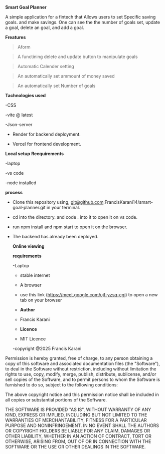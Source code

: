 **Smart Goal Planner**

A simple application for a fintech that Allows users to set Specific saving goals. and make savings. One can see the the number of goals set, update a goal, delete an goal, and add a goal.

**Freatures**

> Aform

> A functining delete and update button to manipulate goals


> Automatic Calender setting


> An automatically set ammount of money saved


> An automatically set Number of goals 

**Tachnologies used**


-CSS

-vite @ latest

-Json-server

- Render for backend deployment.

- Vercel for frontend development.

**Local setup**
**Reequirements**

-laptop

-vs code

-node installed

**process**

- Clone this repository using, <link> git@github.com:FrancisKarani14/smart-goal-planner.git </link>in your terminal.

- cd into the directory. and code . into it to open it on vs code.

- run npm install  and npm start to open it on the browser.

- The backend has already been deployed.

  **Online viewing**

  **requirements**

  -Laptop

  - stable internet

  - A browser
 
  - use this link (https://meet.google.com/ujf-yzsq-cgj) to open a new tab on your browser
 
  - **Author**
 
  - Francis Karani
 
  - **Licence**
 
  - MIT Licence
    
 
  -copyright @2025 Francis Karani

Permission is hereby granted, free of charge, to any person obtaining a copy of this software and associated documentation files (the "Software"), to deal in the Software without restriction, including without limitation the rights to use, copy, modify, merge, publish, distribute, sublicense, and/or sell copies of the Software, and to permit persons to whom the Software is furnished to do so, subject to the following conditions:

The above copyright notice and this permission notice shall be included in all copies or substantial portions of the Software.

THE SOFTWARE IS PROVIDED "AS IS", WITHOUT WARRANTY OF ANY KIND, EXPRESS OR IMPLIED, INCLUDING BUT NOT LIMITED TO THE WARRANTIES OF MERCHANTABILITY, FITNESS FOR A PARTICULAR PURPOSE AND NONINFRINGEMENT. IN NO EVENT SHALL THE AUTHORS OR COPYRIGHT HOLDERS BE LIABLE FOR ANY CLAIM, DAMAGES OR OTHER LIABILITY, WHETHER IN AN ACTION OF CONTRACT, TORT OR OTHERWISE, ARISING FROM, OUT OF OR IN CONNECTION WITH THE SOFTWARE OR THE USE OR OTHER DEALINGS IN THE SOFTWARE.

  



  




